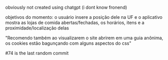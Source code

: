 

obviously not created using chatgpt
(i dont know fronend)

objetivos do momento:
o usuário insere a posição dele na UF e o aplicativo mostra as lojas de comida abertas/fechadas, os horários, itens e a proximidade/localização delas

"Recomendo também ao visualizarem o site abrirem em uma guia anônima, os cookies estão bagunçando com alguns aspectos do css"

#74 is the last random commit
